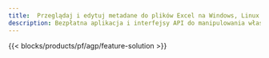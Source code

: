 ```yaml
---
title:  Przeglądaj i edytuj metadane do plików Excel na Windows, Linux i macOS
description: Bezpłatna aplikacja i interfejsy API do manipulowania właściwościami dokumentów plików XLS i XLSX
---
```

{{< blocks/products/pf/agp/feature-solution >}} 

